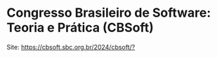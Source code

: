 # Congresso Brasileiro de Software: Teoria e Prática (CBSoft) 

Site: <https://cbsoft.sbc.org.br/2024/cbsoft/?>
